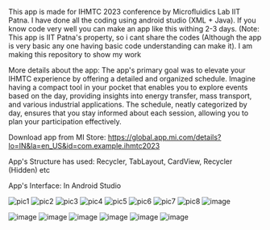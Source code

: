 This app is made for IHMTC 2023 conference by Microfluidics Lab IIT Patna. I have done all the coding using android studio (XML + Java). If you know code very well you can make an app like this withing 2-3 days. (Note: This app is IIT Patna's property, so i cant share the codes (Although the app is very basic any one having basic code understanding can make it). I am making this repository to show my work

More details about the app: The app's primary goal was to elevate your IHMTC experience by offering a detailed and organized schedule. Imagine having a compact tool in your pocket that enables you to explore events based on the day, providing insights into energy transfer, mass transport, and various industrial applications. The schedule, neatly categorized by day, ensures that you stay informed about each session, allowing you to plan your participation effectively.

Download app from MI Store: https://global.app.mi.com/details?lo=IN&la=en_US&id=com.example.ihmtc2023

App's Structure has used: Recycler, TabLayout, CardView, Recycler (Hidden) etc

App's Interface: In Android Studio

![pic1](https://github.com/meHypernova/Conference-Schedule/assets/146374681/271a8f87-71fe-4d7c-af6f-3671a274feae)
![pic2](https://github.com/meHypernova/Conference-Schedule/assets/146374681/53743884-5169-4aa8-9d89-a1148091250f)
![pic3](https://github.com/meHypernova/Conference-Schedule/assets/146374681/39dac971-07a0-4902-9407-744208a1dacd)
![pic4](https://github.com/meHypernova/Conference-Schedule/assets/146374681/fefcb2e5-5bfe-44fb-853c-4cf044240e02)
![pic5](https://github.com/meHypernova/Conference-Schedule/assets/146374681/8b571b55-6956-49d9-8737-2d9bf8e35d45)
![pic6](https://github.com/meHypernova/Conference-Schedule/assets/146374681/8f7bed24-62ef-4606-b48b-f34b39b3eb34)
![pic7](https://github.com/meHypernova/Conference-Schedule/assets/146374681/551bb32f-d66d-4e3c-b502-43babd2ebb72)
![pic8](https://github.com/meHypernova/Conference-Schedule/assets/146374681/8831bfa2-3d79-4baf-9ecc-253e75dda036)
![image](https://github.com/meHypernova/Conference-Schedule/assets/146374681/53d4c01e-79dc-4c8c-a7ea-90312a856477)

![image](https://github.com/meHypernova/Conference-Schedule/assets/146374681/ac2cf898-401f-40e7-875a-0be8f11b840c)
![image](https://github.com/meHypernova/Conference-Schedule/assets/146374681/92d0b179-f560-4451-a536-c695cec4abe4)
![image](https://github.com/meHypernova/Conference-Schedule/assets/146374681/dfff3905-7961-414b-a24b-b2240712dabf)
![image](https://github.com/meHypernova/Conference-Schedule/assets/146374681/11412a89-9a67-4ae8-934f-888dbd144732)
![image](https://github.com/meHypernova/Conference-Schedule/assets/146374681/38f85bbc-4f18-48cd-9f8a-2b0c1aec0b33)
![image](https://github.com/meHypernova/Conference-Schedule/assets/146374681/c508182a-7f76-41d6-ab25-745f4f8a232a)


